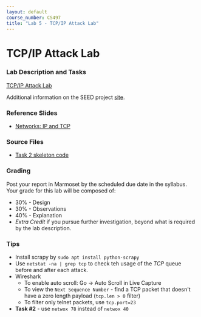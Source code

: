 ```yaml
---
layout: default
course_number: CS497
title: "Lab 5 - TCP/IP Attack Lab"
---
```


# TCP/IP Attack Lab

### Lab Description and Tasks

[TCP/IP Attack Lab](TCP_Attacks.pdf)

Additional information on the SEED project [site](http://www.cis.syr.edu/~wedu/seed/Labs_16.04/Networking/TCP_Attacks/). 

### Reference Slides

- [Networks: IP and TCP](../lectures/Ch05-NetworksTCP-IP.pdf)

### Source Files
- [Task 2 skeleton code](tcp/rst_attack.py)

### Grading

Post your report in Marmoset by the scheduled due date in the syllabus. Your grade for this lab will be composed of:
- 30% - Design
- 30% - Observations
- 40% - Explanation
- *Extra Credit* if you pursue further investigation, beyond what is required by the lab description.

### Tips
- Install scrapy by ```sudo apt install python-scrapy```  
- Use ```netstat -na | grep tcp``` to check teh usage of the *TCP* queue before and after each attack. 
- Wireshark
  - To enable auto scroll: Go -> Auto Scroll in Live Capture 
  - To view the ```Next Sequence Number``` - find a TCP packet that doesn't have a zero length payload (```tcp.len > 0``` filter)
  - To filter only telnet packets, use ```tcp.port=23``` 
- **Task #2** - use ```netwox 78``` instead of ```netwox 40```
